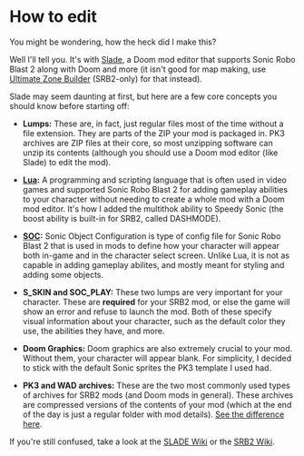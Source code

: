 # How to edit
You might be wondering, how the heck did I make this?

Well I'll tell you. It's with [Slade](https://slade.mancubus.net/), a Doom mod editor that supports Sonic Robo Blast 2 along with Doom and more (it isn't good for map making, use [Ultimate Zone
Builder](https://mb.srb2.org/addons/ultimate-zone-builder.6126/) (SRB2-only) for that instead).

Slade may seem daunting at first, but here are a few core concepts you should know before starting off:

- **Lumps:** These are, in fact, just regular files most of the time without a file extension. They are parts of the ZIP your mod is packaged in. PK3 archives are ZIP files at their core, so most unzipping software can unzip its contents (although you should use a Doom mod editor (like Slade) to edit the mod).
  
- **[Lua](https://www.lua.org/):** A programming and scripting language that is often used in video games and supported Sonic Robo Blast 2 for adding gameplay abilities to your character without needing to create a whole mod with a Doom mod editor. It's how I added the multithok ability to Speedy Sonic (the boost ability is built-in for SRB2, called DASHMODE).
  
- **[SOC](https://wiki.srb2.org/wiki/SOC):** Sonic Object Configuration is type of config file for Sonic Robo Blast 2 that is used in mods to define how your character will appear both in-game and in the character select screen. Unlike Lua, it is not as capable in adding gameplay abilites, and mostly meant for styling and adding some objects.
  
- **S_SKIN and SOC_PLAY:** These two lumps are very important for your character. These are **required** for your SRB2 mod, or else the game will show an error and refuse to launch the mod. Both of these specify visual information about your character, such as the default color they use, the abilities they have, and more.
  
- **Doom Graphics:** Doom graphics are also extremely crucial to your mod. Without them, your character will appear blank. For simplicity, I decided to stick with the default Sonic sprites the PK3 template I used had.
  
- **PK3 and WAD archives:** These are the two most commonly used types of archives for SRB2 mods (and Doom mods in general). These archives are compressed versions of the contents of your mod (which at the end of the day is just a regular folder with mod details). [See the difference here](https://mb.srb2.org/threads/i-wonder-which-file-is-better-for-character-mods-wad-or-pk3.34096/#post-558489).

If you're still confused, take a look at the [SLADE Wiki](https://slade.mancubus.net/index.php?page=wiki) or the [SRB2 Wiki](https://wiki.srb2.org). 

